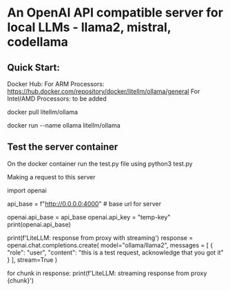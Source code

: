 # An OpenAI API compatible server for local LLMs - llama2, mistral, codellama

## Quick Start:

Docker Hub: For ARM Processors: https://hub.docker.com/repository/docker/litellm/ollama/general For Intel/AMD Processors: to be added

docker pull litellm/ollama

docker run --name ollama litellm/ollama

## Test the server container

On the docker container run the test.py file using python3 test.py

Making a request to this server

import openai

api_base = f"http://0.0.0.0:4000" # base url for server

openai.api_base = api_base
openai.api_key = "temp-key"
print(openai.api_base)


print(f'LiteLLM: response from proxy with streaming')
response = openai.chat.completions.create(
    model="ollama/llama2", 
    messages = [
        {
            "role": "user",
            "content": "this is a test request, acknowledge that you got it"
        }
    ],
    stream=True
)

for chunk in response:
    print(f'LiteLLM: streaming response from proxy {chunk}')